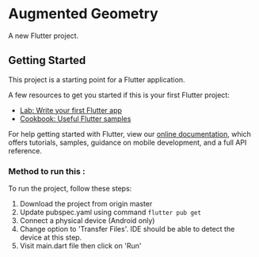 # Augmented Geometry

A new Flutter project.

## Getting Started

This project is a starting point for a Flutter application.

A few resources to get you started if this is your first Flutter project:

- [Lab: Write your first Flutter app](https://flutter.dev/docs/get-started/codelab)
- [Cookbook: Useful Flutter samples](https://flutter.dev/docs/cookbook)

For help getting started with Flutter, view our
[online documentation](https://flutter.dev/docs), which offers tutorials,
samples, guidance on mobile development, and a full API reference.

### Method to run this :

To run the project, follow these steps:

1. Download the project from origin master
2. Update pubspec.yaml using command 
`flutter pub get`
3. Connect a physical device (Android only)
4. Change option to 'Transfer Files'. IDE should be able to detect the device at this step.
5. Visit main.dart file then click on 'Run'
